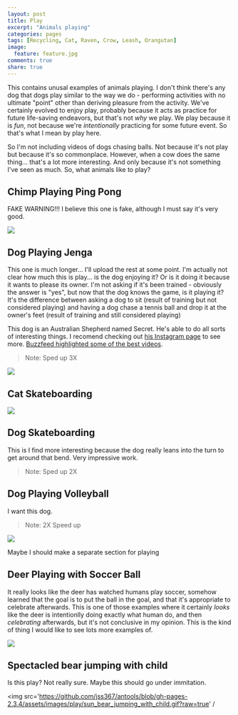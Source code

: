 ```yaml
---
layout: post
title: Play
excerpt: "Animals playing"
categories: pages
tags: [Recycling, Cat, Raven, Crow, Leash, Orangutan]
image:
  feature: feature.jpg
comments: true
share: true
---
```


This contains unusal examples of animals playing. I don't think there's any dog that dogs play similar to the way we do - performing activities with no ultimate "point" other than deriving pleasure from the activity. We've certainly evolved to enjoy play, probably because it acts as practice for future life-saving endeavors, but that's not *why* we play. We play because it is *fun*, not because we're *intentionally* practicing for some future event. So that's what I mean by play here.

So I'm not including videos of dogs chasing balls. Not because it's not play but because it's so commonplace. However, when a cow does the same thing... that's a lot more interesting. And only because it's not something I've seen as much. So, what animals like to play?



## Chimp Playing Ping Pong

FAKE WARNING!!! I believe this one is fake, although I must say it's very good.

<img src='https://github.com/jss367/antools/blob/gh-pages-2.3.4/assets/images/play/chimp_ping_pong.gif?raw=true' />

## Dog Playing Jenga

This one is much longer... I'll upload the rest at some point. I'm actually not clear how much this is play... is the dog enjoying it? Or is it doing it because it wants to please its owner. I'm not asking if it's been trained - obviously the answer is "yes", but now that the dog knows the game, is it playing it? It's the difference between asking a dog to sit (result of training but not considered playing) and having a dog chase a tennis ball and drop it at the owner's feet (result of training and still considered playing)

This dog is an Australian Shepherd named Secret. He's able to do all sorts of interesting things. I recomend checking out [his Instagram page](https://www.instagram.com/my_aussie_gal/) to see more. [Buzzfeed highlighted some of the best videos](https://www.buzzfeed.com/lyapalater/im-obsessed-with-this-dog-that-plays-jenga-and-does).

> Note: Sped up 3X

<img src='https://github.com/jss367/antools/blob/gh-pages-2.3.4/assets/images/play/secret_playing_jenga.gif?raw=true' />


## Cat Skateboarding

<img src='https://github.com/jss367/antools/blob/gh-pages-2.3.4/assets/images/play/cat_skateboarding.gif?raw=true' />



## Dog Skateboarding

This is I find more interesting because the dog really leans into the turn to get around that bend. Very impressive work.

> Note: Sped up 2X

## Dog Playing Volleyball

I want this dog.

> Note: 2X Speed up

<img src='https://github.com/jss367/antools/blob/gh-pages-2.3.4/assets/images/play/dog_volleyball.gif?raw=true' />


Maybe I should make a separate section for playing

## Deer Playing with Soccer Ball

It really looks like the deer has watched humans play soccer, somehow learned that the goal is to put the ball in the goal, and that it's appropriate to celebrate afterwards. This is one of those examples where it certainly *looks* like the deer is intentionlly doing exactly what human do, and then _celebrating_ afterwards, but it's not conclusive in my opinion. This is the kind of thing I would like to see lots more examples of. 

<img src='https://github.com/jss367/antools/blob/gh-pages-2.3.4/assets/images/play/deer_playing_with_soccer_ball.gif?raw=true' />

## Spectacled bear jumping with child

Is this play? Not really sure. Maybe this should go under immitation.

<img src='https://github.com/jss367/antools/blob/gh-pages-2.3.4/assets/images/play/sun_bear_jumping_with_child.gif?raw=true' /